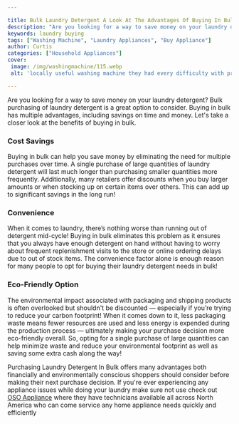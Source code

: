 ```yaml
---

title: Bulk Laundry Detergent A Look At The Advantages Of Buying In Bulk
description: "Are you looking for a way to save money on your laundry detergent? Bulk purchasing of laundry detergent is a great option to consi...learn about it in this post"
keywords: laundry buying
tags: ["Washing Machine", "Laundry Appliances", "Buy Appliance"]
author: Curtis
categories: ["Household Appliances"]
cover: 
 image: /img/washingmachine/115.webp
 alt: 'locally useful washing machine they had every difficulty with prior'

---
```


Are you looking for a way to save money on your laundry detergent? Bulk purchasing of laundry detergent is a great option to consider. Buying in bulk has multiple advantages, including savings on time and money. Let's take a closer look at the benefits of buying in bulk. 

### Cost Savings 
Buying in bulk can help you save money by eliminating the need for multiple purchases over time. A single purchase of large quantities of laundry detergent will last much longer than purchasing smaller quantities more frequently. Additionally, many retailers offer discounts when you buy larger amounts or when stocking up on certain items over others. This can add up to significant savings in the long run! 

### Convenience 
When it comes to laundry, there’s nothing worse than running out of detergent mid-cycle! Buying in bulk eliminates this problem as it ensures that you always have enough detergent on hand without having to worry about frequent replenishment visits to the store or online ordering delays due to out of stock items. The convenience factor alone is enough reason for many people to opt for buying their laundry detergent needs in bulk! 

### Eco-Friendly Option 
The environmental impact associated with packaging and shipping products is often overlooked but shouldn't be discounted — especially if you’re trying to reduce your carbon footprint! When it comes down to it, less packaging waste means fewer resources are used and less energy is expended during the production process — ultimately making your purchase decision more eco-friendly overall. So, opting for a single purchase of large quantities can help minimize waste and reduce your environmental footprint as well as saving some extra cash along the way! 

 Purchasing Laundry Detergent In Bulk offers many advantages both financially and environmentally conscious shoppers should consider before making their next purchase decision. If you're ever experiencing any appliance issues while doing your laundry make sure not use check out [OSO Appliance](https://www.osoappliance.com/pages/appliance-repair-technicians/) where they have technicians available all across North America who can come service any home appliance needs quickly and efficiently
